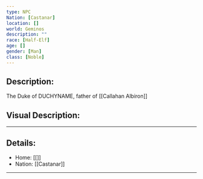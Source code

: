 ```yaml
---
type: NPC
Nation: [Castanar]
location: []
world: Geminos
description: ""
race: [Half-Elf]
age: []
gender: [Man]
class: [Noble]
---
```


## Description:

The Duke of DUCHYNAME, father of [[Callahan Albiron]]

## Visual Description:

---
## Details:
- Home: [[]]
- Nation: [[Castanar]]

---


